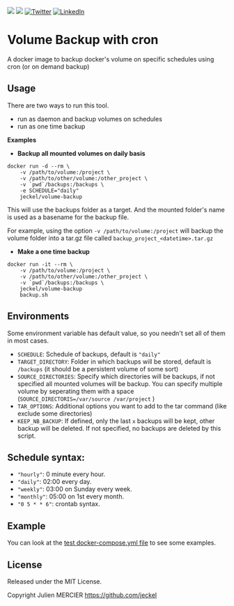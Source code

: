 [![](https://images.microbadger.com/badges/image/jeckel/volume-backup.svg)](https://microbadger.com/images/jeckel/volume-backup "Get your own image badge on microbadger.com") [![](https://images.microbadger.com/badges/version/jeckel/volume-backup.svg)](https://microbadger.com/images/jeckel/volume-backup "Get your own version badge on microbadger.com") [![Twitter](https://img.shields.io/badge/Twitter-%40jeckel4-blue.svg)](https://twitter.com/intent/user?screen_name=jeckel4) [![LinkedIn](https://img.shields.io/badge/LinkedIn-Julien%20Mercier-blue.svg)](https://www.linkedin.com/in/jeckel/)


# Volume Backup with cron

A docker image to backup docker's volume on specific schedules using cron (or on demand backup)

## Usage

There are two ways to run this tool.
- run as daemon and backup volumes on schedules
- run as one time backup

**Examples**

* **Backup all mounted volumes on daily basis**

```shell
docker run -d --rm \
	-v /path/to/volume:/project \
    -v /path/to/other/volume:/other_project \
	-v `pwd`/backups:/backups \
    -e SCHEDULE="daily"
	jeckel/volume-backup
```

This will use the backups folder as a target. And the mounted folder's name is used as a basename for the backup file.

For example, using the option `-v /path/to/volume:/project` will backup the volume folder into a tar.gz file called `backup_project_<datetime>.tar.gz`

* **Make a one time backup**

```shell
docker run -it --rm \
    -v /path/to/volume:/project \
    -v /path/to/other/volume:/other_project \
    -v `pwd`/backups:/backups \
    jeckel/volume-backup
    backup.sh
```

## Environments

Some environment variable has default value, so you needn't set all of them in most cases.

* `SCHEDULE`: Schedule of backups, default is `"daily"`
* `TARGET_DIRECTORY`: Folder in which backups will be stored, default is `/backups` (it should be a persistent volume of some sort)
* `SOURCE_DIRECTORIES`: Specify which directories will be backups, if not specified all mounted volumes will be backup. You can specify multiple volume by seperating them with a space (`SOURCE_DIRECTORIS=/var/source /var/project` ) 
* `TAR_OPTIONS`: Additional options you want to add to the tar command (like exclude some directories)
* `KEEP_NB_BACKUP`: If defined, only the last `x` backups will be kept, other backup will be deleted. If not specified, no backups are deleted by this script. 

## Schedule syntax:

* `"hourly"`: 0 minute every hour.
* `"daily"`: 02:00 every day.
* `"weekly"`: 03:00 on Sunday every week.
* `"monthly"`: 05:00 on 1st every month.
* `"0 5 * * 6"`: crontab syntax.

## Example

You can look at the [test docker-compose.yml file](https://github.com/jeckel/volume-backup/blob/master/tests/docker-compose.yml) to see some examples.

## License
Released under the MIT License.

Copyright Julien MERCIER https://github.com/jeckel